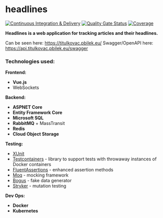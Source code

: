 # headlines
[![Continuous Integration & Delivery](https://github.com/PetrBilek1/headlines/actions/workflows/cicd.yml/badge.svg)](https://github.com/PetrBilek1/headlines/actions/workflows/cicd.yml)
[![Quality Gate Status](https://sonarcloud.io/api/project_badges/measure?project=PetrBilek1_headlines&metric=alert_status)](https://sonarcloud.io/summary/new_code?id=PetrBilek1_headlines)
[![Coverage](https://sonarcloud.io/api/project_badges/measure?project=PetrBilek1_headlines&metric=coverage)](https://sonarcloud.io/summary/new_code?id=PetrBilek1_headlines)

**Headlines is a web application for tracking articles and their headlines.**

Can be seen here: https://titulkovac.pbilek.eu/
Swagger/OpenAPI here: https://api.titulkovac.pbilek.eu/swagger

### Technologies used:
**Frontend:**
 - **Vue.js**
 - WebSockets

**Backend:**
 - **ASPNET Core**
 - **Entity Framework Core**
 - **Microsoft SQL**
 - **RabbitMQ** + MassTransit
 - **Redis**
 - **Cloud Object Storage**

**Testing:**
 - [XUnit](https://github.com/xunit/xunit)
 - [Testcontainers](https://github.com/testcontainers/testcontainers-dotnet) - library to support tests with throwaway instances of Docker containers
 - [FluentAssertions](https://github.com/fluentassertions/fluentassertions) - enhanced assertion methods
 - [Moq](https://github.com/moq/moq4) - mocking framework
 - [Bogus](https://github.com/bchavez/Bogus) - fake data generator
 - [Stryker](https://github.com/stryker-mutator/stryker-net) - mutation testing

**Dev Ops:**
 - **Docker**
 - **Kubernetes**
